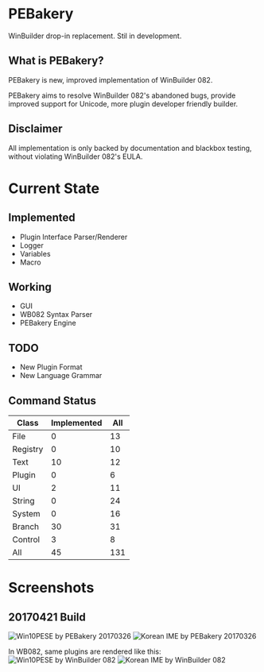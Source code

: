 # PEBakery
WinBuilder drop-in replacement. Stil in development.

## What is PEBakery?
PEBakery is new, improved implementation of WinBuilder 082.

PEBakery aims to resolve WinBuilder 082's abandoned bugs, provide improved support for Unicode, more plugin developer friendly builder.

## Disclaimer
All implementation is only backed by documentation and blackbox testing, without violating WinBuilder 082's EULA.

# Current State
## Implemented
- Plugin Interface Parser/Renderer
- Logger
- Variables
- Macro

## Working
- GUI
- WB082 Syntax Parser
- PEBakery Engine

## TODO
- New Plugin Format
- New Language Grammar

## Command Status
|   Class  | Implemented | All |
|----------|-------------|-----|
| File     | 0  | 13  |
| Registry | 0  | 10  |
| Text     | 10 | 12  |
| Plugin   | 0  | 6   |
| UI       | 2  | 11  |
| String   | 0  | 24  |
| System   | 0  | 16  |
| Branch   | 30 | 31  |
| Control  | 3  | 8   |
| All      | 45 | 131 |

# Screenshots
## 20170421 Build
![Win10PESE by PEBakery 20170326](https://raw.githubusercontent.com/ied206/PEBakery/master/Image/PEBakery.png)
![Korean IME by PEBakery 20170326](https://raw.githubusercontent.com/ied206/PEBakery/master/Image/PEBakery-Korean_IME.png)

In WB082, same plugins are rendered like this:
![Win10PESE by WinBuilder 082](https://raw.githubusercontent.com/ied206/PEBakery/master/Image/WB082.png)
![Korean IME by WinBuilder 082](https://raw.githubusercontent.com/ied206/PEBakery/master/Image/WB082-Korean_IME.png)

